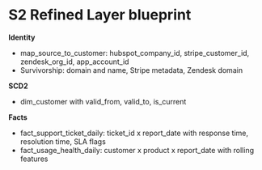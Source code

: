 ﻿# S2 Refined Layer blueprint

**Identity**
- map_source_to_customer: hubspot_company_id, stripe_customer_id, zendesk_org_id, app_account_id
- Survivorship: domain and name, Stripe metadata, Zendesk domain

**SCD2**
- dim_customer with valid_from, valid_to, is_current

**Facts**
- fact_support_ticket_daily: ticket_id x report_date with response time, resolution time, SLA flags
- fact_usage_health_daily: customer x product x report_date with rolling features
